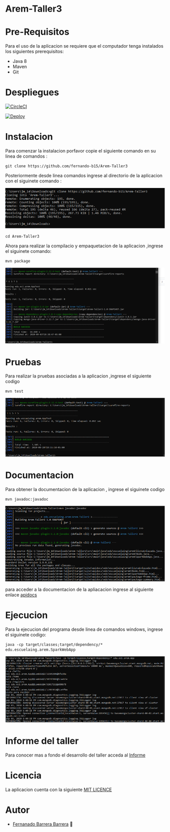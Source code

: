 # Arem-Taller3


# Pre-Requisitos

Para el uso de la aplicacion se requiere que el computador tenga instalados los siguientes prerequisitos:

   * Java 8
   * Maven
   * Git
   
# Despliegues

[![CircleCI](https://circleci.com/gh/fernando-b15/Arem-Taller3.svg?style=svg&circle-token=6dbdf7146391b3d5921881925c34523e20092bef)](https://app.circleci.com/pipelines/github/fernando-b15/Arem-Taller3/1/workflows/afeafaa5-537b-4c3d-a117-cc2ae1505cf1)

[![Deploy](https://www.herokucdn.com/deploy/button.svg)](https://arem-taller3.herokuapp.com/)

# Instalacion

Para comenzar la instalacion porfavor copie el siguiente comando en su linea de comandos :

~~~
git clone https://github.com/fernando-b15/Arem-Taller3
~~~

Posteriormente desde linea comandos ingrese al directorio de la aplicacion con el siguinete comando :

![image3](https://github.com/fernando-b15/Arem-Taller3/blob/master/img/clone.PNG)

~~~
cd Arem-Taller3
~~~

Ahora para realizar la compilacio y empaquetacion de la aplicacion ,ingrese el siguinete comando:

~~~
mvn package
~~~

![image1](https://github.com/fernando-b15/Arem-Taller3/blob/master/img/package.PNG)

# Pruebas

Para realizar la pruebas asociadas a la aplicacion ,ingrese el siguiente codigo

~~~
mvn test
~~~

![image2](https://github.com/fernando-b15/Arem-Taller2/blob/master/img/test.PNG)

# Documentacion

Para obtener la documentacion de la aplicacion , ingrese el siguinete codigo

~~~
mvn javadoc:javadoc
~~~

![image6](https://github.com/fernando-b15/Arem-Taller2/blob/master/img/javadoc.PNG)

para acceder a la documentacion de la apliacacion ingrese al siguiente enlace [apidocs](https://github.com/fernando-b15/Arem-Taller2/tree/master/apidocs) 

# Ejecucion

Para la ejecucion del programa desde linea de comandos windows, ingrese el siguinete codigo:

~~~
java -cp target/classes;target/dependency/* edu.escuelaing.arem.SparkWebApp
~~~

![image4](https://github.com/fernando-b15/Arem-Taller3/blob/master/img/run.PNG)


# Informe del taller

Para conocer mas a fondo el desarrollo del taller acceda al [Informe](https://github.com/fernando-b15/Arem-Taller2/blob/master/Arem_Taller2.pdf)

# Licencia

La aplicacion cuenta con la siguiente [MIT LICENCE](https://github.com/fernando-b15/Arem-Taller3/blob/master/LICENSE) 

# Autor

   * [Fernanado Barrera Barrera](https://github.com/fernando-b15) :guitar:


